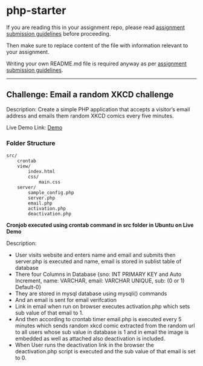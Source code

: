 # php-starter

If you are reading this in your assignment repo, please read [assignment submission guidelines](https://learn.rtcamp.com/campus/php-assignments/guidelines/) before proceeding.

Then make sure to replace content of the file with information relevant to your assignment. 

Writing your own README.md file is required anyway as per [assignment submission guidelines](https://learn.rtcamp.com/campus/php-assignments/guidelines/).




---

## Challenge: Email a random XKCD challenge
Description: Create a simple PHP application that accepts a visitor’s email address and emails them random XKCD comics every five minutes.



Live Demo Link: [Demo](https://enthr.co/view)

### Folder Structure

    src/
        crontab
        view/
            index.html
            css/
                main.css
        server/
            sample_config.php
            server.php
            email.php
            activation.php
            deactivation.php



**Cronjob executed using crontab command in src folder in Ubuntu on Live Demo**


Description:
- User visits website and enters name and email and submits then server.php is executed and name, email is stored in sublist table of database
- There four Columns in Database {sno: INT PRIMARY KEY and Auto Increment, name: VARCHAR, email: VARCHAR UNIQUE, sub: (0 or 1) Default-0} 
- They are stored in mysql database using mysqli() commands
- And an email is sent for email verifcation
- Link in email when run on browser executes activation.php which sets sub value of that email to 1.
- And then according to crontab timer email.php is executed every 5 minutes which sends random xkcd comic extracted from the random url to all users whose sub value in database is 1 and in email the image is embedded as well as attached also deactivation is included.
- When User runs the deactivation link in the browser the deactivation.php script is executed and the sub value of that email is set to 0.
